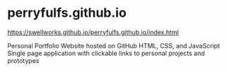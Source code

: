 # perryfulfs.github.io

https://swellworks.github.io/perryfulfs.github.io/index.html

Personal Portfolio Website hosted on GitHub
HTML, CSS, and JavaScript
Single page application with clickable links to personal projects and prototypes
